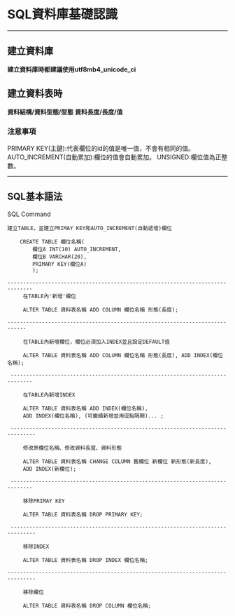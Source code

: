 # SQL資料庫基礎認識
-------------------------
## 建立資料庫
 **建立資料庫時都建議使用utf8mb4_unicode_ci**

## 建立資料表時
**資料結構/資料型態/型態**
**資料長度/長度/值**

### 注意事項
PRIMARY KEY(主鍵):代表欄位的id的值是唯一值，不會有相同的值。
AUTO_INCREMENT(自動累加):欄位的值會自動累加。
UNSIGNED:欄位值為正整數。

----------
## SQL基本語法

SQL	Command

```
建立TABLE，並建立PRIMAY KEY和AUTO_INCREMENT(自動遞增)欄位

    CREATE TABLE 欄位名稱(
    	欄位A INT(10) AUTO_INCREMENT,
    	欄位B VARCHAR(20),
    	PRIMARY KEY(欄位A)
    	);
 
------------------------------------------------------------------------------
     在TABLE內'新增'欄位

     ALTER TABLE 資料表名稱 ADD COLUMN 欄位名稱 形態(長度);

---------------------------------------------------------------------------- 

     在TABLE內新增欄位，欄位必須加入INDEX並且設定DEFAULT值

     ALTER TABLE 資料表名稱 ADD COLUMN 欄位名稱 形態(長度), ADD INDEX(欄位名稱);

 -----------------------------------------------------------------------------

     在TABLE內新增INDEX

     ALTER TABLE 資料表名稱 ADD INDEX(欄位名稱),
     ADD INDEX(欄位名稱), (可繼續新增並用逗點隔開)... ;

 ------------------------------------------------------------------------------

     修改原欄位名稱、修改資料長度、資料形態

     ALTER TABLE 資料表名稱 CHANGE COLUMN 舊欄位 新欄位 新形態(新長度),
     ADD INDEX(新欄位);

 -----------------------------------------------------------------------------

     移除PRIMAY KEY

     ALTER TABLE 資料表名稱 DROP PRIMARY KEY;

 ------------------------------------------------------------------------------

     移除INDEX

     ALTER TABLE 資料表名稱 DROP INDEX 欄位名稱;

-------------------------------------------------------------------------------

     移除欄位

     ALTER TABLE 資料表名稱 DROP COLUMN 欄位名稱;
```

